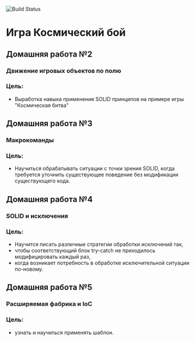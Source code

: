 ![Build Status](https://github.com/VVStanley/architecture2022_hw2/actions/workflows/check_hw.yaml/badge.svg?branch=master)

# Игра Космический бой


## Домашняя работа №2

### Движение игровых объектов по полю

### Цель:

- Выработка навыка применения SOLID принципов на примере игры "Космическая
  битва"


## Домашняя работа №3

### Макрокоманды

### Цель:

- Научиться обрабатывать ситуации с точки зрения SOLID, когда требуется уточнить
  существующее поведение без модификации существующего кода.


## Домашняя работа №4

### SOLID и исключения

### Цель:

- Научится писать различные стратегии обработки исключений так,
- чтобы соответствующий блок try-catсh не приходилось модифицировать каждый раз,
- когда возникает потребность в обработке исключительной ситуации по-новому.


## Домашняя работа №5

### Расширяемая фабрика и IoC

### Цель:

- узнать и научиться применять шаблон.

